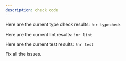 ```yaml
---
description: check code
---
```


Here are the current type check results:
`!nr typecheck`

Here are the current lint results:
`!nr lint`

Here are the current test results:
`!nr test`

Fix all the issues.
